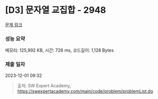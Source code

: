 # [D3] 문자열 교집합 - 2948 

[문제 링크](https://swexpertacademy.com/main/code/problem/problemDetail.do?contestProbId=AV-Un3G64SUDFAXr) 

### 성능 요약

메모리: 125,992 KB, 시간: 726 ms, 코드길이: 1,128 Bytes

### 제출 일자

2023-12-01 09:32



> 출처: SW Expert Academy, https://swexpertacademy.com/main/code/problem/problemList.do